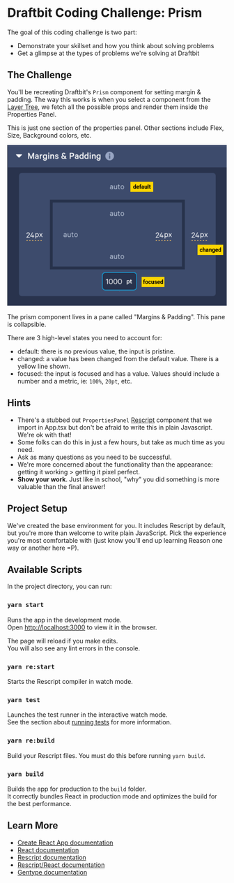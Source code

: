 # Draftbit Coding Challenge: Prism

The goal of this coding challenge is two part:

- Demonstrate your skillset and how you think about solving problems
- Get a glimpse at the types of problems we're solving at Draftbit

## The Challenge

You'll be recreating Draftbit's `Prism` component for setting margin & padding. The way this works is when you select
a component from the [Layer Tree](./assets/layertree.png 'Layer Tree'), we fetch all the possible props and render them inside the Properties Panel.

This is just one section of the properties panel. Other sections include Flex, Size, Background colors, etc.

![Prism Component](./assets/prism.png 'Prism Component')

The prism component lives in a pane called "Margins & Padding". This pane is collapsible.

There are 3 high-level states you need to account for:

- default: there is no previous value, the input is pristine.
- changed: a value has been changed from the default value. There is a yellow line shown.
- focused: the input is focused and has a value. Values should include a number and a metric, ie: `100%`, `20pt`, etc.

## Hints

- There's a stubbed out `PropertiesPanel` [Rescript](https://rescript-lang.org) component that we import in App.tsx but don't be afraid to write this in plain Javascript. We're ok with that!
- Some folks can do this in just a few hours, but take as much time as you need.
- Ask as many questions as you need to be successful.
- We're more concerned about the functionality than the appearance: getting it working > getting it pixel perfect.
- **Show your work**. Just like in school, "why" you did something is more valuable than the final answer!

## Project Setup

We've created the base environment for you. It includes Rescript by default, but you're more than welcome to write plain JavaScript. Pick the
experience you're most comfortable with (just know you'll end up learning Reason one way or another here =P).

## Available Scripts

In the project directory, you can run:

### `yarn start`

Runs the app in the development mode.<br />
Open [http://localhost:3000](http://localhost:3000) to view it in the browser.

The page will reload if you make edits.<br />
You will also see any lint errors in the console.

### `yarn re:start`

Starts the Rescript compiler in watch mode.

### `yarn test`

Launches the test runner in the interactive watch mode.<br />
See the section about [running tests](https://facebook.github.io/create-react-app/docs/running-tests) for more information.

### `yarn re:build`

Build your Rescript files. You must do this before running `yarn build`.

### `yarn build`

Builds the app for production to the `build` folder.<br />
It correctly bundles React in production mode and optimizes the build for the best performance.

## Learn More

- [Create React App documentation](https://facebook.github.io/create-react-app/docs/getting-started)
- [React documentation](https://reactjs.org/)
- [Rescript documentation](https://rescript-lang.org)
- [Rescript/React documentation](https://rescript-lang.org/docs/react/latest/introduction)
- [Gentype documentation](https://github.com/cristianoc/genType)
